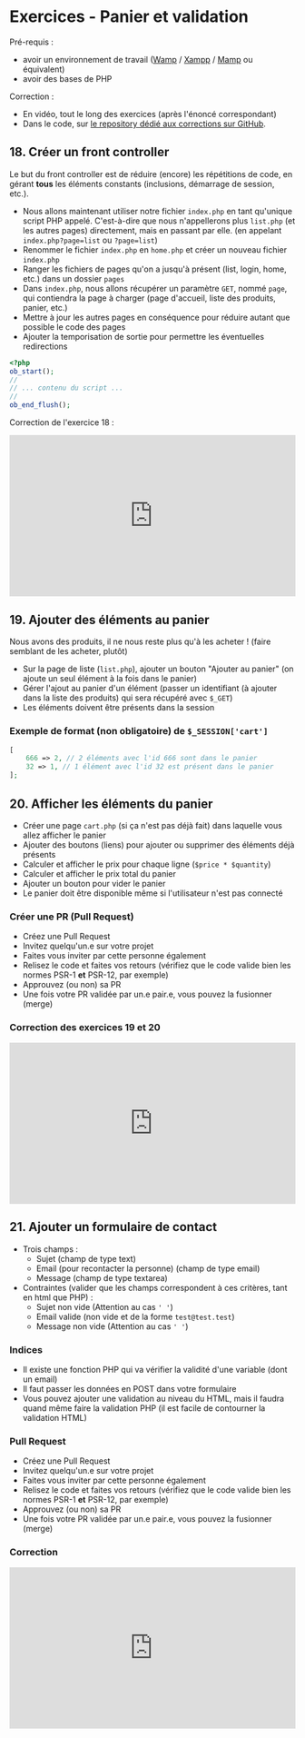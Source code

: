 # Exercices - Panier et validation

Pré-requis :
- avoir un environnement de travail ([Wamp](https://www.wampserver.com/) / [Xampp](https://www.apachefriends.org/fr/index.html) / [Mamp](https://www.mamp.info/en/downloads/) ou équivalent)
- avoir des bases de PHP

Correction :

- En vidéo, tout le long des exercices (après l'énoncé correspondant)
- Dans le code, sur [le repository dédié aux corrections sur GitHub](https://github.com/Dreeckan/beanies/pulls?q=is%3Apr). 

## 18. Créer un front controller

Le but du front controller est de réduire (encore) les répétitions de code, en gérant **tous** les éléments constants (inclusions, démarrage de session, etc.).

- Nous allons maintenant utiliser notre fichier `index.php` en tant qu'unique script PHP appelé. C'est-à-dire que nous n'appellerons plus `list.php` (et les autres pages) directement, mais en passant par elle. (en appelant `index.php?page=list` ou `?page=list`)
- Renommer le fichier `index.php` en `home.php` et créer un nouveau fichier `index.php`
- Ranger les fichiers de pages qu'on a jusqu'à présent (list, login, home, etc.) dans un dossier `pages`
- Dans `index.php`, nous allons récupérer un paramètre `GET`, nommé `page`, qui contiendra la page à charger (page d'accueil, liste des produits, panier, etc.)
- Mettre à jour les autres pages en conséquence pour réduire autant que possible le code des pages
- Ajouter la temporisation de sortie pour permettre les éventuelles redirections

```php
<?php
ob_start();
//
// ... contenu du script ...
//
ob_end_flush();
```

Correction de l'exercice 18 :

<div style="position: relative; padding-bottom: 56.25%; height: 0;"><iframe src="https://www.loom.com/embed/0aef072ce1a547f4a7dc2e49ca7dbf92" frameborder="0" webkitallowfullscreen mozallowfullscreen allowfullscreen style="position: absolute; top: 0; left: 0; width: 100%; height: 100%;"></iframe></div>

## 19. Ajouter des éléments au panier

Nous avons des produits, il ne nous reste plus qu'à les acheter ! (faire semblant de les acheter, plutôt)

- Sur la page de liste (`list.php`), ajouter un bouton "Ajouter au panier" (on ajoute un seul élément à la fois dans le panier)
- Gérer l'ajout au panier d'un élément (passer un identifiant (à ajouter dans la liste des produits) qui sera récupéré avec `$_GET`)
- Les éléments doivent être présents dans la session

### Exemple de format (non obligatoire) de `$_SESSION['cart']`

```php
[
    666 => 2, // 2 éléments avec l'id 666 sont dans le panier
    32 => 1, // 1 élément avec l'id 32 est présent dans le panier
];
```

## 20. Afficher les éléments du panier

- Créer une page `cart.php` (si ça n'est pas déjà fait) dans laquelle vous allez afficher le panier
- Ajouter des boutons (liens) pour ajouter ou supprimer des éléments déjà présents
- Calculer et afficher le prix pour chaque ligne (`$price * $quantity`)
- Calculer et afficher le prix total du panier
- Ajouter un bouton pour vider le panier
- Le panier doit être disponible même si l'utilisateur n'est pas connecté

### Créer une PR (Pull Request)

- Créez une Pull Request
- Invitez quelqu'un.e sur votre projet
- Faites vous inviter par cette personne également
- Relisez le code et faites vos retours (vérifiez que le code valide bien les normes PSR-1 **et** PSR-12, par exemple)
- Approuvez (ou non) sa PR
- Une fois votre PR validée par un.e pair.e, vous pouvez la fusionner (merge) 

### Correction des exercices 19 et 20

<div style="position: relative; padding-bottom: 56.25%; height: 0;"><iframe src="https://www.loom.com/embed/2482646b145c4f009f97bea3058e7bd2" frameborder="0" webkitallowfullscreen mozallowfullscreen allowfullscreen style="position: absolute; top: 0; left: 0; width: 100%; height: 100%;"></iframe></div>

## 21. Ajouter un formulaire de contact

- Trois champs :
  - Sujet (champ de type text)
  - Email (pour recontacter la personne) (champ de type email)
  - Message (champ de type textarea)
- Contraintes (valider que les champs correspondent à ces critères, tant en html que PHP) :
  - Sujet non vide (Attention au cas `' '`)
  - Email valide (non vide et de la forme `test@test.test`)
  - Message non vide (Attention au cas `' '`)

### Indices

- Il existe une fonction PHP qui va vérifier la validité d'une variable (dont un email)
- Il faut passer les données en POST dans votre formulaire
- Vous pouvez ajouter une validation au niveau du HTML, mais il faudra quand même faire la validation PHP (il est facile de contourner la validation HTML) 

### Pull Request

- Créez une Pull Request
- Invitez quelqu'un.e sur votre projet
- Faites vous inviter par cette personne également
- Relisez le code et faites vos retours (vérifiez que le code valide bien les normes PSR-1 **et** PSR-12, par exemple)
- Approuvez (ou non) sa PR
- Une fois votre PR validée par un.e pair.e, vous pouvez la fusionner (merge)

### Correction

<div style="position: relative; padding-bottom: 56.25%; height: 0;"><iframe src="https://www.loom.com/embed/bdb0d2fbd02c4a78900795d9a8f6ce8b" frameborder="0" webkitallowfullscreen mozallowfullscreen allowfullscreen style="position: absolute; top: 0; left: 0; width: 100%; height: 100%;"></iframe></div>

